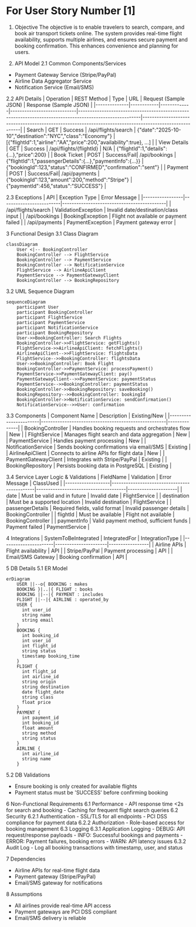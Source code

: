# For User Story Number [1]

1. Objective
The objective is to enable travelers to search, compare, and book air transport tickets online. The system provides real-time flight availability, supports multiple airlines, and ensures secure payment and booking confirmation. This enhances convenience and planning for users.

2. API Model
  2.1 Common Components/Services
  - Payment Gateway Service (Stripe/PayPal)
  - Airline Data Aggregator Service
  - Notification Service (Email/SMS)

  2.2 API Details
| Operation    | REST Method | Type        | URL                        | Request (Sample JSON)                                                                                  | Response (Sample JSON)                                                                                 |
|--------------|------------|-------------|----------------------------|--------------------------------------------------------------------------------------------------------|--------------------------------------------------------------------------------------------------------|
| Search       | GET        | Success     | /api/flights/search        | {"date":"2025-10-10","destination":"NYC","class":"Economy"}                                      | [{"flightId":1,"airline":"AA","price":200,"availability":true}, ...]                           |
| View Details | GET        | Success     | /api/flights/{flightId}    | N/A                                                                                                    | {"flightId":1,"details":{...},"price":200}                                                        |
| Book Ticket  | POST       | Success/Fail| /api/bookings              | {"flightId":1,"passengerDetails":{...},"paymentInfo":{...}}                                        | {"bookingId":123,"status":"CONFIRMED","confirmation":"sent"}                                   |
| Payment      | POST       | Success/Fail| /api/payments              | {"bookingId":123,"amount":200,"method":"Stripe"}                                                  | {"paymentId":456,"status":"SUCCESS"}                                                             |

  2.3 Exceptions
| API             | Exception Type           | Error Message                              |
|-----------------|-------------------------|--------------------------------------------|
| /api/flights/search | ValidationException      | Invalid date/destination/class input        |
| /api/bookings      | BookingException         | Flight not available or payment failed      |
| /api/payments      | PaymentException         | Payment gateway error                      |

3 Functional Design
  3.1 Class Diagram
```mermaid
classDiagram
    User <|-- BookingController
    BookingController --> FlightService
    BookingController --> PaymentService
    BookingController --> NotificationService
    FlightService --> AirlineApiClient
    PaymentService --> PaymentGatewayClient
    BookingController --> BookingRepository
```

  3.2 UML Sequence Diagram
```mermaid
sequenceDiagram
    participant User
    participant BookingController
    participant FlightService
    participant PaymentService
    participant NotificationService
    participant BookingRepository
    User->>BookingController: Search Flights
    BookingController->>FlightService: getFlights()
    FlightService->>AirlineApiClient: fetchFlights()
    AirlineApiClient-->>FlightService: flightsData
    FlightService-->>BookingController: flightsData
    User->>BookingController: Book Flight
    BookingController->>PaymentService: processPayment()
    PaymentService->>PaymentGatewayClient: pay()
    PaymentGatewayClient-->>PaymentService: paymentStatus
    PaymentService-->>BookingController: paymentStatus
    BookingController->>BookingRepository: saveBooking()
    BookingRepository-->>BookingController: bookingId
    BookingController->>NotificationService: sendConfirmation()
    NotificationService-->>User: confirmation
```

  3.3 Components
| Component Name         | Description                                         | Existing/New |
|-----------------------|-----------------------------------------------------|--------------|
| BookingController     | Handles booking requests and orchestrates flow       | New          |
| FlightService         | Manages flight search and data aggregation           | New          |
| PaymentService        | Handles payment processing                           | New          |
| NotificationService   | Sends booking confirmations via email/SMS            | Existing     |
| AirlineApiClient      | Connects to airline APIs for flight data             | New          |
| PaymentGatewayClient  | Integrates with Stripe/PayPal                        | Existing     |
| BookingRepository     | Persists booking data in PostgreSQL                  | Existing     |

  3.4 Service Layer Logic & Validations
| FieldName         | Validation                                  | Error Message                        | ClassUsed           |
|-------------------|---------------------------------------------|--------------------------------------|---------------------|
| date              | Must be valid and in future                 | Invalid date                         | FlightService       |
| destination       | Must be a supported location                | Invalid destination                  | FlightService       |
| passengerDetails  | Required fields, valid format               | Invalid passenger details            | BookingController   |
| flightId          | Must be available                           | Flight not available                 | BookingController   |
| paymentInfo       | Valid payment method, sufficient funds      | Payment failed                       | PaymentService      |

4 Integrations
| SystemToBeIntegrated | IntegratedFor         | IntegrationType |
|----------------------|----------------------|-----------------|
| Airline APIs         | Flight availability   | API             |
| Stripe/PayPal        | Payment processing    | API             |
| Email/SMS Gateway    | Booking confirmation  | API             |

5 DB Details
  5.1 ER Model
```mermaid
erDiagram
    USER ||--o{ BOOKING : makes
    BOOKING }|..|{ FLIGHT : books
    BOOKING ||--|{ PAYMENT : includes
    FLIGHT ||--|{ AIRLINE : operated_by
    USER {
      int user_id
      string name
      string email
    }
    BOOKING {
      int booking_id
      int user_id
      int flight_id
      string status
      timestamp booking_time
    }
    FLIGHT {
      int flight_id
      int airline_id
      string origin
      string destination
      date flight_date
      string class
      float price
    }
    PAYMENT {
      int payment_id
      int booking_id
      float amount
      string method
      string status
    }
    AIRLINE {
      int airline_id
      string name
    }
```

  5.2 DB Validations
- Ensure booking is only created for available flights
- Payment status must be 'SUCCESS' before confirming booking

6 Non-Functional Requirements
  6.1 Performance
    - API response time <2s for search and booking
    - Caching for frequent flight search queries
  6.2 Security
    6.2.1 Authentication
      - SSL/TLS for all endpoints
      - PCI DSS compliance for payment data
    6.2.2 Authorization
      - Role-based access for booking management
  6.3 Logging
    6.3.1 Application Logging
      - DEBUG: API request/response payloads
      - INFO: Successful bookings and payments
      - ERROR: Payment failures, booking errors
      - WARN: API latency issues
    6.3.2 Audit Log
      - Log all booking transactions with timestamp, user, and status

7 Dependencies
- Airline APIs for real-time flight data
- Payment gateway (Stripe/PayPal)
- Email/SMS gateway for notifications

8 Assumptions
- All airlines provide real-time API access
- Payment gateways are PCI DSS compliant
- Email/SMS delivery is reliable